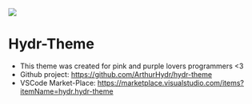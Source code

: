 
<img src="https://i.imgur.com/ICshnDY.png">

# Hydr-Theme
* This theme was created for pink and purple lovers programmers <3
* Github project: https://github.com/ArthurHydr/hydr-theme
* VSCode Market-Place: https://marketplace.visualstudio.com/items?itemName=hydr.hydr-theme
